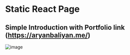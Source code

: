  # Static React Page
   ## Simple Introduction with Portfolio link (https://aryanbaliyan.me/)
![image](https://github.com/Arryan-n/React-Intro-page/assets/53433983/2a763982-decf-4edc-a929-a747bf29adc4)
